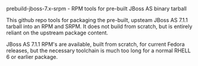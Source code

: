 prebuild-jboss-7.x-srpm - RPM tools for pre-built JBoss AS binary tarball

This github repo tools for packaging the pre-built, upsteam
JBoss AS 7.1.1 tarball into an RPM and SRPM. It does not build from
scratch, but is entirely reliant on the upstream package content.

JBoss AS 7.1.1 RPM's are available, built from scratch, for current
Fedora releases, but the necessary toolchain is much too long for a
normal RHELL 6 or earlier package.
